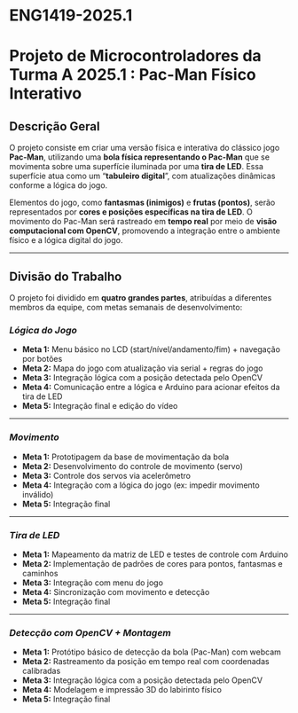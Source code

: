 # ENG1419-2025.1
# Projeto de Microcontroladores da Turma A 2025.1 : Pac-Man Físico Interativo

## Descrição Geral

O projeto consiste em criar uma versão física e interativa do clássico jogo **Pac-Man**, utilizando uma **bola física representando o Pac-Man** que se movimenta sobre uma superfície iluminada por uma **tira de LED**. Essa superfície atua como um “**tabuleiro digital**”, com atualizações dinâmicas conforme a lógica do jogo.

Elementos do jogo, como **fantasmas (inimigos)** e **frutas (pontos)**, serão representados por **cores e posições específicas na tira de LED**. O movimento do Pac-Man será rastreado em **tempo real** por meio de **visão computacional com OpenCV**, promovendo a integração entre o ambiente físico e a lógica digital do jogo.

---

## Divisão do Trabalho

O projeto foi dividido em **quatro grandes partes**, atribuídas a diferentes membros da equipe, com metas semanais de desenvolvimento:

### *Lógica do Jogo*

* **Meta 1:** Menu básico no LCD (start/nível/andamento/fim) + navegação por botões
* **Meta 2:** Mapa do jogo com atualização via serial + regras do jogo
* **Meta 3:** Integração lógica com a posição detectada pelo OpenCV
* **Meta 4:** Comunicação entre a lógica e Arduino para acionar efeitos da tira de LED
* **Meta 5:** Integração final e edição do vídeo

---

### *Movimento*

* **Meta 1:** Prototipagem da base de movimentação da bola
* **Meta 2:** Desenvolvimento do controle de movimento (servo)
* **Meta 3:** Controle dos servos via acelerômetro
* **Meta 4:** Integração com a lógica do jogo (ex: impedir movimento inválido)
* **Meta 5:** Integração final

---

### *Tira de LED*

* **Meta 1:** Mapeamento da matriz de LED e testes de controle com Arduino
* **Meta 2:** Implementação de padrões de cores para pontos, fantasmas e caminhos
* **Meta 3:** Integração com menu do jogo
* **Meta 4:** Sincronização com movimento e detecção
* **Meta 5:** Integração final

---

### *Detecção com OpenCV + Montagem*

* **Meta 1:** Protótipo básico de detecção da bola (Pac-Man) com webcam
* **Meta 2:** Rastreamento da posição em tempo real com coordenadas calibradas
* **Meta 3:** Integração lógica com a posição detectada pelo OpenCV
* **Meta 4:** Modelagem e impressão 3D do labirinto físico
* **Meta 5:** Integração final

